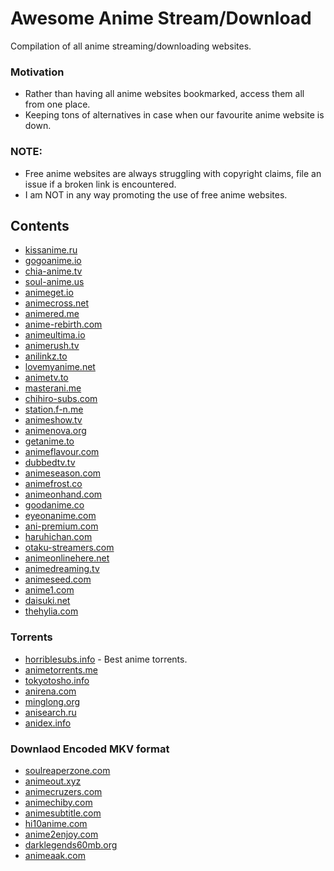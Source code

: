 # Awesome Anime Stream/Download

Compilation of all anime streaming/downloading websites.

### Motivation

* Rather than having all anime websites bookmarked, access them all from one place.
* Keeping tons of alternatives in case when our favourite anime website is down.

### NOTE:

* Free anime websites are always struggling with copyright claims, file an issue if a broken link is encountered.
* I am NOT in any way promoting the use of free anime websites. 



## Contents

* [kissanime.ru](http://kissanime.ru/)
* [gogoanime.io](https://ww1.gogoanime.io/)
* [chia-anime.tv](http://www.chia-anime.tv/)
* [soul-anime.us](http://www13.soul-anime.us/)
* [animeget.io](http://animeget.io/)
* [animecross.net](http://www.animecross.net/)
* [animered.me](http://animered.me/)
* [anime-rebirth.com](http://anime-rebirth.com/)
* [animeultima.io](http://www.animeultima.io/)
* [animerush.tv](http://www.animerush.tv/)
* [anilinkz.to](http://anilinkz.to/)
* [lovemyanime.net](http://www.lovemyanime.net/)
* [animetv.to](https://www2.animetv.to/)
* [masterani.me](https://www.masterani.me/)
* [chihiro-subs.com](https://chihiro-subs.com/)
* [station.f-n.me](https://station.f-n.me/)
* [animeshow.tv](http://animeshow.tv/)
* [animenova.org](http://animenova.org/)
* [getanime.to](http://getanime.to/)
* [animeflavour.com](http://animeflavor.com/)
* [dubbedtv.tv](http://www.dubbedtv.tv/)
* [animeseason.com](http://www.animeseason.com/)
* [animefrost.co](http://animefrost.co/)
* [animeonhand.com](http://www.animeonhand.com/)
* [goodanime.co](http://www.goodanime.co/)
* [eyeonanime.com](http://eyeonanime.com/)
* [ani-premium.com](http://ani-premium.com/)
* [haruhichan.com](http://haruhichan.com/)
* [otaku-streamers.com](https://otaku-streamers.com/)
* [animeonlinehere.net](http://animeonlinehere.net/)
* [animedreaming.tv](http://www.animedreaming.tv/)
* [animeseed.com](http://animeseed.com/)
* [anime1.com](http://www.anime1.com/)
* [daisuki.net](https://www.daisuki.net/)
* [thehylia.com](https://anime.thehylia.com/)

### Torrents

* [horriblesubs.info](http://horriblesubs.info/) - Best anime torrents.
* [animetorrents.me](https://animetorrents.me/)
* [tokyotosho.info](https://www.tokyotosho.info/)
* [anirena.com](https://www.anirena.com/)
* [minglong.org](http://tracker.minglong.org:8080/)
* [anisearch.ru](https://anisearch.ru/)
* [anidex.info](https://anidex.info/)


### Downlaod Encoded MKV format

* [soulreaperzone.com](http://www.soulreaperzone.com/)
* [animeout.xyz](https://www.animeout.xyz/)
* [animecruzers.com](http://animecruzers.com/)
* [animechiby.com](http://www.animechiby.com/)
* [animesubtitle.com](http://animesubtitle.com/)
* [hi10anime.com](http://hi10anime.com/)
* [anime2enjoy.com](http://anime2enjoy.com/)
* [darklegends60mb.org](http://www.darklegends60mb.org/)
* [animeaak.com](http://www.animeaak.com/)
